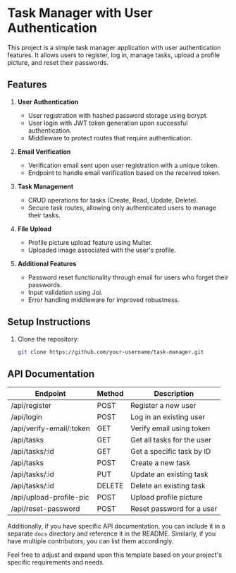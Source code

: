 # Task Manager with User Authentication

This project is a simple task manager application with user authentication features. It allows users to register, log in, manage tasks, upload a profile picture, and reset their passwords.

## Features

1. **User Authentication**
   - User registration with hashed password storage using bcrypt.
   - User login with JWT token generation upon successful authentication.
   - Middleware to protect routes that require authentication.

2. **Email Verification**
   - Verification email sent upon user registration with a unique token.
   - Endpoint to handle email verification based on the received token.

3. **Task Management**
   - CRUD operations for tasks (Create, Read, Update, Delete).
   - Secure task routes, allowing only authenticated users to manage their tasks.

4. **File Upload**
   - Profile picture upload feature using Multer.
   - Uploaded image associated with the user's profile.

5. **Additional Features**
   - Password reset functionality through email for users who forget their passwords.
   - Input validation using Joi.
   - Error handling middleware for improved robustness.

## Setup Instructions

1. Clone the repository:

   ```bash
   git clone https://github.com/your-username/task-manager.git


## API Documentation

| Endpoint                  | Method | Description                     |
|---------------------------|--------|---------------------------------|
| /api/register             | POST   | Register a new user            |
| /api/login                | POST   | Log in an existing user        |
| /api/verify-email/:token  | GET    | Verify email using token       |
| /api/tasks                | GET    | Get all tasks for the user     |
| /api/tasks/:id            | GET    | Get a specific task by ID      |
| /api/tasks                | POST   | Create a new task              |
| /api/tasks/:id            | PUT    | Update an existing task        |
| /api/tasks/:id            | DELETE | Delete an existing task        |
| /api/upload-profile-pic   | POST   | Upload profile picture         |
| /api/reset-password       | POST   | Reset password for a user      |

Additionally, if you have specific API documentation, you can include it in a separate `docs` directory and reference it in the README. Similarly, if you have multiple contributors, you can list them accordingly.

Feel free to adjust and expand upon this template based on your project's specific requirements and needs.

